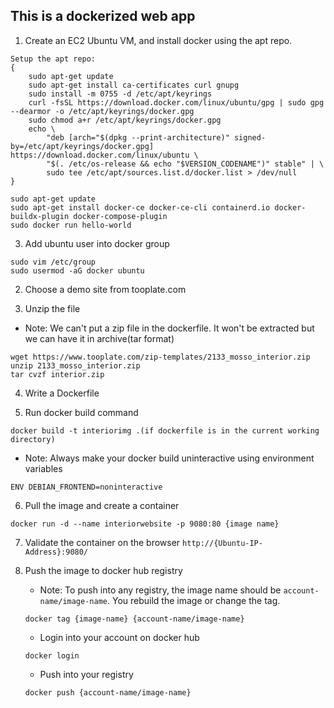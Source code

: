 ## This is a dockerized web app

1. Create an EC2 Ubuntu VM, and install docker using the apt repo.

```
Setup the apt repo:
{
    sudo apt-get update
    sudo apt-get install ca-certificates curl gnupg
    sudo install -m 0755 -d /etc/apt/keyrings
    curl -fsSL https://download.docker.com/linux/ubuntu/gpg | sudo gpg --dearmor -o /etc/apt/keyrings/docker.gpg
    sudo chmod a+r /etc/apt/keyrings/docker.gpg
    echo \
        "deb [arch="$(dpkg --print-architecture)" signed-by=/etc/apt/keyrings/docker.gpg] https://download.docker.com/linux/ubuntu \
        "$(. /etc/os-release && echo "$VERSION_CODENAME")" stable" | \
        sudo tee /etc/apt/sources.list.d/docker.list > /dev/null
}

sudo apt-get update
sudo apt-get install docker-ce docker-ce-cli containerd.io docker-buildx-plugin docker-compose-plugin
sudo docker run hello-world
```

3. Add ubuntu user into docker group
```
sudo vim /etc/group
sudo usermod -aG docker ubuntu
```

2. Choose a demo site from tooplate.com

3. Unzip the file
* Note: We can't put a zip file in the dockerfile. It won't be extracted but we can have it in archive(tar format)
```
wget https://www.tooplate.com/zip-templates/2133_mosso_interior.zip
unzip 2133_mosso_interior.zip
tar cvzf interior.zip
```

4. Write a Dockerfile

5. Run docker build command
```
docker build -t interiorimg .(if dockerfile is in the current working directory)
```

* Note: Always make your docker build uninteractive using environment variables 
```
ENV DEBIAN_FRONTEND=noninteractive
```

6. Pull the image and create a container
```
docker run -d --name interiorwebsite -p 9080:80 {image name}
```

7. Validate the container on the browser `http://{Ubuntu-IP-Address}:9080/`

8. Push the image to docker hub registry
    * Note: To push into any registry, the image name should be `account-name/image-name`. You rebuild the image or change the tag.
    ```
    docker tag {image-name} {account-name/image-name}
    ```

    * Login into your account on docker hub
    ```
    docker login
    ```

    * Push into your registry
    ```
    docker push {account-name/image-name}
    ```
